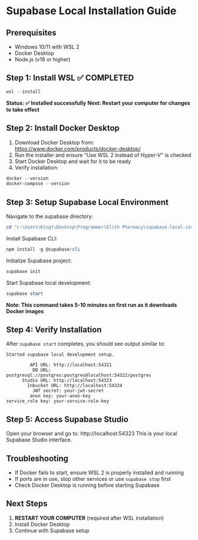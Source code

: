 # Supabase Local Installation Guide

## Prerequisites

- Windows 10/11 with WSL 2
- Docker Desktop
- Node.js (v18 or higher)

## Step 1: Install WSL ✅ COMPLETED

```powershell
wsl --install
```

**Status: ✅ Installed successfully**
**Next: Restart your computer for changes to take effect**

## Step 2: Install Docker Desktop

1. Download Docker Desktop from: https://www.docker.com/products/docker-desktop/
2. Run the installer and ensure "Use WSL 2 instead of Hyper-V" is checked
3. Start Docker Desktop and wait for it to be ready
4. Verify installation:

```powershell
docker --version
docker-compose --version
```

## Step 3: Setup Supabase Local Environment

Navigate to the supabase directory:

```powershell
cd "c:\Users\Kingt\Desktop\Programmer\Elith Pharmacy\supabase-local-installation"
```

Install Supabase CLI:

```powershell
npm install -g @supabase/cli
```

Initialize Supabase project:

```powershell
supabase init
```

Start Supabase local development:

```powershell
supabase start
```

**Note: This command takes 5-10 minutes on first run as it downloads Docker images**

## Step 4: Verify Installation

After `supabase start` completes, you should see output similar to:

```
Started supabase local development setup.

         API URL: http://localhost:54321
          DB URL: postgresql://postgres:postgres@localhost:54322/postgres
      Studio URL: http://localhost:54323
        Inbucket URL: http://localhost:54324
          JWT secret: your-jwt-secret
         anon key: your-anon-key
service_role key: your-service-role-key
```

## Step 5: Access Supabase Studio

Open your browser and go to: http://localhost:54323
This is your local Supabase Studio interface.

## Troubleshooting

- If Docker fails to start, ensure WSL 2 is properly installed and running
- If ports are in use, stop other services or use `supabase stop` first
- Check Docker Desktop is running before starting Supabase

## Next Steps

1. **RESTART YOUR COMPUTER** (required after WSL installation)
2. Install Docker Desktop
3. Continue with Supabase setup
